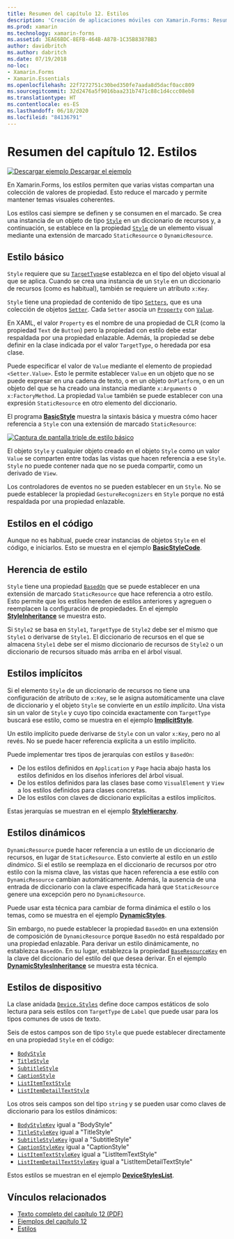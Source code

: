 ```yaml
---
title: Resumen del capítulo 12. Estilos
description: 'Creación de aplicaciones móviles con Xamarin.Forms: Resumen del capítulo 12. Estilos'
ms.prod: xamarin
ms.technology: xamarin-forms
ms.assetid: 3EAE6BDC-8EFB-464B-A87B-1C35B8387BB3
author: davidbritch
ms.author: dabritch
ms.date: 07/19/2018
no-loc:
- Xamarin.Forms
- Xamarin.Essentials
ms.openlocfilehash: 22f7272751c30bed350fe7aada8d5dacf0acc809
ms.sourcegitcommit: 32d2476a5f9016baa231b7471c88c1d4ccc08eb8
ms.translationtype: HT
ms.contentlocale: es-ES
ms.lasthandoff: 06/18/2020
ms.locfileid: "84136791"
---
```

# <a name="summary-of-chapter-12-styles"></a>Resumen del capítulo 12. Estilos

[![Descargar ejemplo](~/media/shared/download.png) Descargar el ejemplo](https://github.com/xamarin/xamarin-forms-book-samples/tree/master/Chapter12)

En Xamarin.Forms, los estilos permiten que varias vistas compartan una colección de valores de propiedad. Esto reduce el marcado y permite mantener temas visuales coherentes.

Los estilos casi siempre se definen y se consumen en el marcado. Se crea una instancia de un objeto de tipo [`Style`](xref:Xamarin.Forms.Style) en un diccionario de recursos y, a continuación, se establece en la propiedad [`Style`](xref:Xamarin.Forms.NavigableElement.Style) de un elemento visual mediante una extensión de marcado `StaticResource` o `DynamicResource`.

## <a name="the-basic-style"></a>Estilo básico

`Style` requiere que su [`TargetType`](xref:Xamarin.Forms.Style.TargetType)se establezca en el tipo del objeto visual al que se aplica. Cuando se crea una instancia de un `Style` en un diccionario de recursos (como es habitual), también se requiere un atributo `x:Key`.

`Style` tiene una propiedad de contenido de tipo [`Setters`](xref:Xamarin.Forms.Style.Setters), que es una colección de objetos [`Setter`](xref:Xamarin.Forms.Setter). Cada `Setter` asocia un [`Property`](xref:Xamarin.Forms.Setter.Property) con [`Value`](xref:Xamarin.Forms.Setter.Value).

En XAML, el valor `Property` es el nombre de una propiedad de CLR (como la propiedad `Text` de `Button`) pero la propiedad con estilo debe estar respaldada por una propiedad enlazable. Además, la propiedad se debe definir en la clase indicada por el valor `TargetType`, o heredada por esa clase.

Puede especificar el valor de `Value` mediante el elemento de propiedad `<Setter.Value>`. Esto le permite establecer `Value` en un objeto que no se puede expresar en una cadena de texto, o en un objeto `OnPlatform`, o en un objeto del que se ha creado una instancia mediante `x:Arguments` o `x:FactoryMethod`. La propiedad `Value` también se puede establecer con una expresión `StaticResource` en otro elemento del diccionario.

El programa [**BasicStyle**](https://github.com/xamarin/xamarin-forms-book-samples/tree/master/Chapter12/BasicStyle) muestra la sintaxis básica y muestra cómo hacer referencia a `Style` con una extensión de marcado `StaticResource`:

[![Captura de pantalla triple de estilo básico](images/ch12fg01-small.png "Estilos básicos")](images/ch12fg01-large.png#lightbox "Estilos básicos")

El objeto `Style` y cualquier objeto creado en el objeto `Style` como un valor `Value` se comparten entre todas las vistas que hacen referencia a ese `Style`. `Style` no puede contener nada que no se pueda compartir, como un derivado de `View`.

Los controladores de eventos no se pueden establecer en un `Style`. No se puede establecer la propiedad `GestureRecognizers` en `Style` porque no está respaldada por una propiedad enlazable.

## <a name="styles-in-code"></a>Estilos en el código

Aunque no es habitual, puede crear instancias de objetos `Style` en el código, e iniciarlos. Esto se muestra en el ejemplo [**BasicStyleCode**](https://github.com/xamarin/xamarin-forms-book-samples/tree/master/Chapter12/BasicStyleCode).

## <a name="style-inheritance"></a>Herencia de estilo

`Style` tiene una propiedad [`BasedOn`](xref:Xamarin.Forms.Style.BasedOn) que se puede establecer en una extensión de marcado `StaticResource` que hace referencia a otro estilo. Esto permite que los estilos hereden de estilos anteriores y agreguen o reemplacen la configuración de propiedades. En el ejemplo [**StyleInheritance**](https://github.com/xamarin/xamarin-forms-book-samples/tree/master/Chapter12/StyleInheritance) se muestra esto.

Si `Style2` se basa en `Style1`, `TargetType` de `Style2` debe ser el mismo que `Style1` o derivarse de `Style1`. El diccionario de recursos en el que se almacena `Style1` debe ser el mismo diccionario de recursos de `Style2` o un diccionario de recursos situado más arriba en el árbol visual.

## <a name="implicit-styles"></a>Estilos implícitos

Si el elemento `Style` de un diccionario de recursos no tiene una configuración de atributo de `x:Key`, se le asigna automáticamente una clave de diccionario y el objeto `Style` se convierte en un *estilo implícito*. Una vista sin un valor de `Style` y cuyo tipo coincida exactamente con `TargetType` buscará ese estilo, como se muestra en el ejemplo [**ImplicitStyle**](https://github.com/xamarin/xamarin-forms-book-samples/tree/master/Chapter12/ImplicitStyle).

Un estilo implícito puede derivarse de `Style` con un valor `x:Key`, pero no al revés. No se puede hacer referencia explícita a un estilo implícito.

Puede implementar tres tipos de jerarquías con estilos y `BasedOn`:

- De los estilos definidos en `Application` y `Page` hacia abajo hasta los estilos definidos en los diseños inferiores del árbol visual.
- De los estilos definidos para las clases base como `VisualElement` y `View` a los estilos definidos para clases concretas.
- De los estilos con claves de diccionario explícitas a estilos implícitos.

Estas jerarquías se muestran en el ejemplo [**StyleHierarchy**](https://github.com/xamarin/xamarin-forms-book-samples/tree/master/Chapter12/StyleHierarchy).

## <a name="dynamic-styles"></a>Estilos dinámicos

`DynamicResource` puede hacer referencia a un estilo de un diccionario de recursos, en lugar de `StaticResource`. Esto convierte al estilo en un *estilo dinámico*. Si el estilo se reemplaza en el diccionario de recursos por otro estilo con la misma clave, las vistas que hacen referencia a ese estilo con `DynamicResource` cambian automáticamente. Además, la ausencia de una entrada de diccionario con la clave especificada hará que `StaticResource` genere una excepción pero no `DynamicResource`.

Puede usar esta técnica para cambiar de forma dinámica el estilo o los temas, como se muestra en el ejemplo [**DynamicStyles**](https://github.com/xamarin/xamarin-forms-book-samples/tree/master/Chapter12/DynamicStyles).

Sin embargo, no puede establecer la propiedad `BasedOn` en una extensión de composición de `DynamicResource` porque `BasedOn` no está respaldado por una propiedad enlazable. Para derivar un estilo dinámicamente, no establezca `BasedOn`. En su lugar, establezca la propiedad [`BaseResourceKey`](xref:Xamarin.Forms.Style.BaseResourceKey) en la clave del diccionario del estilo del que desea derivar. En el ejemplo [**DynamicStylesInheritance**](https://github.com/xamarin/xamarin-forms-book-samples/tree/master/Chapter12/DynaStylesInh) se muestra esta técnica.

## <a name="device-styles"></a>Estilos de dispositivo

La clase anidada [`Device.Styles`](xref:Xamarin.Forms.Device.Styles) define doce campos estáticos de solo lectura para seis estilos con `TargetType` de `Label` que puede usar para los tipos comunes de usos de texto.

Seis de estos campos son de tipo `Style` que puede establecer directamente en una propiedad `Style` en el código:

- [`BodyStyle`](xref:Xamarin.Forms.Device.Styles.BodyStyle)
- [`TitleStyle`](xref:Xamarin.Forms.Device.Styles.TitleStyle)
- [`SubtitleStyle`](xref:Xamarin.Forms.Device.Styles.SubtitleStyle)
- [`CaptionStyle`](xref:Xamarin.Forms.Device.Styles.CaptionStyle)
- [`ListItemTextStyle`](xref:Xamarin.Forms.Device.Styles.ListItemTextStyle)
- [`ListItemDetailTextStyle`](xref:Xamarin.Forms.Device.Styles.ListItemDetailTextStyle)

Los otros seis campos son del tipo `string` y se pueden usar como claves de diccionario para los estilos dinámicos:

- [`BodyStyleKey`](xref:Xamarin.Forms.Device.Styles.BodyStyleKey) igual a "BodyStyle"
- [`TitleStyleKey`](xref:Xamarin.Forms.Device.Styles.TitleStyleKey) igual a "TitleStyle"
- [`SubtitleStyleKey`](xref:Xamarin.Forms.Device.Styles.SubtitleStyleKey) igual a "SubtitleStyle"
- [`CaptionStyleKey`](xref:Xamarin.Forms.Device.Styles.CaptionStyleKey) igual a "CaptionStyle"
- [`ListItemTextStyleKey`](xref:Xamarin.Forms.Device.Styles.ListItemTextStyleKey) igual a "ListItemTextStyle"
- [`ListItemDetailTextStyleKey`](xref:Xamarin.Forms.Device.Styles.ListItemDetailTextStyleKey) igual a "ListItemDetailTextStyle"

Estos estilos se muestran en el ejemplo [**DeviceStylesList**](https://github.com/xamarin/xamarin-forms-book-samples/tree/master/Chapter12/DeviceStylesList).

## <a name="related-links"></a>Vínculos relacionados

- [Texto completo del capítulo 12 (PDF)](https://download.xamarin.com/developer/xamarin-forms-book/XamarinFormsBook-Ch12-Apr2016.pdf)
- [Ejemplos del capítulo 12](https://github.com/xamarin/xamarin-forms-book-samples/tree/master/Chapter12)
- [Estilos](~/xamarin-forms/user-interface/styles/index.md)
